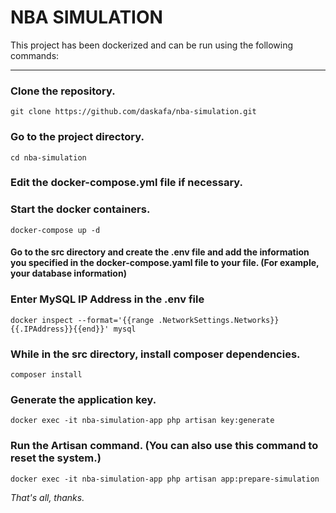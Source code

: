 # NBA SIMULATION
This project has been dockerized and can be run using the following commands:

---
### Clone the repository.
```
git clone https://github.com/daskafa/nba-simulation.git
```

### Go to the project directory.
```
cd nba-simulation
```

### Edit the docker-compose.yml file if necessary.
### Start the docker containers.
```
docker-compose up -d
```

#### Go to the src directory and create the .env file and add the information you specified in the docker-compose.yaml file to your file. (For example, your database information)
### Enter MySQL IP Address in the .env file
```
docker inspect --format='{{range .NetworkSettings.Networks}}{{.IPAddress}}{{end}}' mysql
```

### While in the src directory, install composer dependencies.
```
composer install
```

### Generate the application key.
```
docker exec -it nba-simulation-app php artisan key:generate
```

### Run the Artisan command. (You can also use this command to reset the system.)
```
docker exec -it nba-simulation-app php artisan app:prepare-simulation
```

*That's all, thanks.*